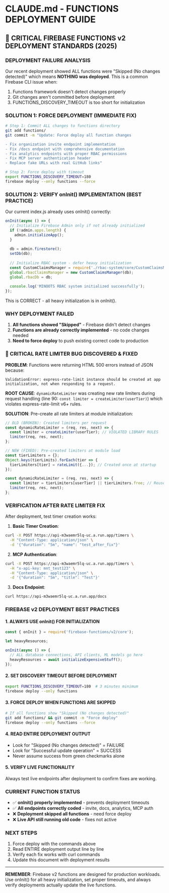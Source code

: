 # CLAUDE.md - FUNCTIONS DEPLOYMENT GUIDE

## 🚨 CRITICAL FIREBASE FUNCTIONS v2 DEPLOYMENT STANDARDS (2025)

### **DEPLOYMENT FAILURE ANALYSIS**
Our recent deployment showed ALL functions were "Skipped (No changes detected)" which means **NOTHING was deployed**. This is a common Firebase CLI issue when:
1. Functions framework doesn't detect changes properly
2. Git changes aren't committed before deployment
3. FUNCTIONS_DISCOVERY_TIMEOUT is too short for initialization

### **SOLUTION 1: FORCE DEPLOYMENT (IMMEDIATE FIX)**
```bash
# Step 1: Commit ALL changes to functions directory
git add functions/
git commit -m "Update: Force deploy all function changes

- Fix organization invite endpoint implementation
- Fix /docs endpoint with comprehensive documentation  
- Fix analytics endpoints with proper RBAC permissions
- Fix MCP server authentication header
- Replace fake URLs with real GitHub links"

# Step 2: Force deploy with timeout
export FUNCTIONS_DISCOVERY_TIMEOUT=180
firebase deploy --only functions --force
```

### **SOLUTION 2: VERIFY onInit() IMPLEMENTATION (BEST PRACTICE)**

Our current index.js already uses onInit() correctly:
```javascript
onInit(async () => {
  // Initialize Firebase Admin only if not already initialized
  if (!admin.apps.length) {
    admin.initializeApp();
  }
  
  db = admin.firestore();
  setDb(db);
  
  // Initialize RBAC system - defer heavy initialization
  const CustomClaimsManager = require('./rbac-system/core/CustomClaimsManager');
  global.rbacClaimsManager = new CustomClaimsManager(db);
  global.rbacDb = db;
  
  console.log('MINOOTS RBAC system initialized successfully');
});
```

This is CORRECT - all heavy initialization is in onInit().

### **WHY DEPLOYMENT FAILED**
1. **All functions showed "Skipped"** - Firebase didn't detect changes
2. **Functions are already correctly implemented** - no code changes needed
3. **Need to force deploy** to push existing correct code to production

### **🚨 CRITICAL RATE LIMITER BUG DISCOVERED & FIXED**

**PROBLEM**: Functions were returning HTML 500 errors instead of JSON because:
```
ValidationError: express-rate-limit instance should be created at app initialization, not when responding to a request.
```

**ROOT CAUSE**: `dynamicRateLimiter` was creating new rate limiters during request handling (line 90: `const limiter = createLimiter(userTier)`) which violates express-rate-limit v6+ rules.

**SOLUTION**: Pre-create all rate limiters at module initialization:
```javascript
// OLD (BROKEN): Created limiters per request
const dynamicRateLimiter = (req, res, next) => {
  const limiter = createLimiter(userTier); // VIOLATED LIBRARY RULES
  limiter(req, res, next);
};

// NEW (FIXED): Pre-created limiters at module load
const tierLimiters = {};
Object.keys(tierLimits).forEach(tier => {
  tierLimiters[tier] = rateLimit({...}); // Created once at startup
});

const dynamicRateLimiter = (req, res, next) => {
  const limiter = tierLimiters[userTier] || tierLimiters.free; // Reuse existing
  limiter(req, res, next);
};
```

### **VERIFICATION AFTER RATE LIMITER FIX**
After deployment, test timer creation works:

1. **Basic Timer Creation**: 
```bash
curl -X POST https://api-m3waemr5lq-uc.a.run.app/timers \
  -H "Content-Type: application/json" \
  -d '{"duration": "5m", "name": "test_after_fix"}'
```

2. **MCP Authentication**: 
```bash
curl -X POST https://api-m3waemr5lq-uc.a.run.app/timers \
  -H "x-api-key: mnt_test123" \
  -H "Content-Type: application/json" \
  -d '{"duration": "5m", "title": "Test"}'
```

3. **Docs Endpoint**:
```bash
curl https://api-m3waemr5lq-uc.a.run.app/docs
```

### **FIREBASE v2 DEPLOYMENT BEST PRACTICES**

#### **1. ALWAYS USE onInit() FOR INITIALIZATION**
```javascript
const { onInit } = require('firebase-functions/v2/core');

let heavyResources;

onInit(async () => {
  // ALL database connections, API clients, ML models go here
  heavyResources = await initializeExpensiveStuff();
});
```

#### **2. SET DISCOVERY TIMEOUT BEFORE DEPLOYMENT**
```bash
export FUNCTIONS_DISCOVERY_TIMEOUT=180  # 3 minutes minimum
firebase deploy --only functions
```

#### **3. FORCE DEPLOY WHEN FUNCTIONS ARE SKIPPED**
```bash
# If all functions show "Skipped (No changes detected)"
git add functions/ && git commit -m "Force deploy"
firebase deploy --only functions --force
```

#### **4. READ ENTIRE DEPLOYMENT OUTPUT**
- Look for "Skipped (No changes detected)" = FAILURE
- Look for "Successful update operation" = SUCCESS
- Never assume success from green checkmarks alone

#### **5. VERIFY LIVE FUNCTIONALITY**
Always test live endpoints after deployment to confirm fixes are working.

### **CURRENT FUNCTION STATUS**
- ✅ **onInit() properly implemented** - prevents deployment timeouts
- ✅ **All endpoints correctly coded** - invite, docs, analytics, MCP auth
- ❌ **Deployment skipped all functions** - need force deploy
- ❌ **Live API still running old code** - fixes not active

### **NEXT STEPS**
1. Force deploy with the commands above
2. Read ENTIRE deployment output line by line
3. Verify each fix works with curl commands
4. Update this document with deployment results

---

**REMEMBER**: Firebase v2 functions are designed for production workloads. Use onInit() for all heavy initialization, set proper timeouts, and always verify deployments actually update the live functions.
